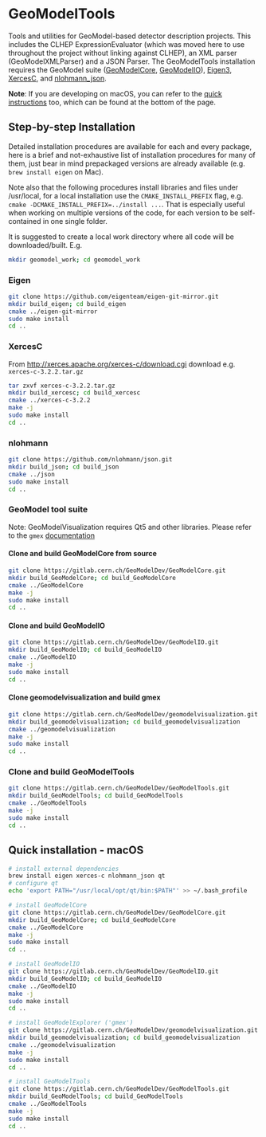# GeoModelTools 

Tools and utilities for GeoModel-based detector description projects. This includes the CLHEP ExpressionEvaluator 
(which was moved here to use throughout the project without linking against CLHEP), an XML parser (GeoModelXMLParser) and
a JSON Parser. The GeoModelTools installation requires the GeoModel suite ([GeoModelCore](https://gitlab.cern.ch/GeoModelDev/GeoModelCore), 
[GeoModelIO](https://gitlab.cern.ch/GeoModelDev/GeoModelIO)), [Eigen3](http://eigen.tuxfamily.org/), [XercesC](https://xerces.apache.org/xerces-c/), and [nlohmann_json](https://github.com/nlohmann/json).

**Note**: If you are developing on macOS, you can refer to the [quick instructions](#quick-installation-macos) too, which can be found at the bottom of the page.

## Step-by-step Installation

Detailed installation procedures are available for each and every package, here is a brief and not-exhaustive list of 
installation procedures for many of them, just bear in mind prepackaged versions are already available (e.g. 
`brew install eigen` on Mac). 

Note also that the following procedures install libraries and files under /usr/local, for 
a local installation use the `CMAKE_INSTALL_PREFIX` flag, e.g. `cmake -DCMAKE_INSTALL_PREFIX=../install ...`.
That is especially useful when working on multiple versions of the code, for each version to be self-contained in one single folder.

It is suggested to create a local work directory where all code will be downloaded/built. E.g.

```bash
mkdir geomodel_work; cd geomodel_work
```

### Eigen

```bash
git clone https://github.com/eigenteam/eigen-git-mirror.git
mkdir build_eigen; cd build_eigen
cmake ../eigen-git-mirror
sudo make install
cd ..
```


### XercesC


From http://xerces.apache.org/xerces-c/download.cgi download e.g. `xerces-c-3.2.2.tar.gz`

```bash
tar zxvf xerces-c-3.2.2.tar.gz
mkdir build_xercesc; cd build_xercesc
cmake ../xerces-c-3.2.2
make -j
sudo make install
cd ..
```


### nlohmann

```bash
git clone https://github.com/nlohmann/json.git
mkdir build_json; cd build_json
cmake ../json
sudo make install
cd ..
```


### GeoModel tool suite

Note: GeoModelVisualization requires Qt5 and other libraries. Please refer to the `gmex` [documentation](https://gitlab.cern.ch/GeoModelDev/GeoModelVisualization/README.md)


#### Clone and build GeoModelCore from source

```bash
git clone https://gitlab.cern.ch/GeoModelDev/GeoModelCore.git
mkdir build_GeoModelCore; cd build_GeoModelCore
cmake ../GeoModelCore
make -j
sudo make install
cd ..
```

#### Clone and build GeoModelIO

```bash
git clone https://gitlab.cern.ch/GeoModelDev/GeoModelIO.git
mkdir build_GeoModelIO; cd build_GeoModelIO
cmake ../GeoModelIO
make -j
sudo make install
cd ..
```

#### Clone geomodelvisualization and build gmex

```bash
git clone https://gitlab.cern.ch/GeoModelDev/geomodelvisualization.git
mkdir build_geomodelvisualization; cd build_geomodelvisualization
cmake ../geomodelvisualization
make -j
sudo make install
cd ..
```

### Clone and build GeoModelTools

```bash
git clone https://gitlab.cern.ch/GeoModelDev/GeoModelTools.git
mkdir build_GeoModelTools; cd build_GeoModelTools
cmake ../GeoModelTools
make -j
sudo make install
cd ..
```

## Quick installation - macOS

```bash
# install external dependencies
brew install eigen xerces-c nlohmann_json qt
# configure qt
echo 'export PATH="/usr/local/opt/qt/bin:$PATH"' >> ~/.bash_profile

# install GeoModelCore
git clone https://gitlab.cern.ch/GeoModelDev/GeoModelCore.git
mkdir build_GeoModelCore; cd build_GeoModelCore
cmake ../GeoModelCore
make -j
sudo make install
cd ..

# install GeoModelIO
git clone https://gitlab.cern.ch/GeoModelDev/GeoModelIO.git
mkdir build_GeoModelIO; cd build_GeoModelIO
cmake ../GeoModelIO
make -j
sudo make install
cd ..

# install GeoModelExplorer ('gmex')
git clone https://gitlab.cern.ch/GeoModelDev/geomodelvisualization.git
mkdir build_geomodelvisualization; cd build_geomodelvisualization
cmake ../geomodelvisualization
make -j
sudo make install
cd ..

# install GeoModelTools
git clone https://gitlab.cern.ch/GeoModelDev/GeoModelTools.git
mkdir build_GeoModelTools; cd build_GeoModelTools
cmake ../GeoModelTools
make -j
sudo make install
cd ..
```

